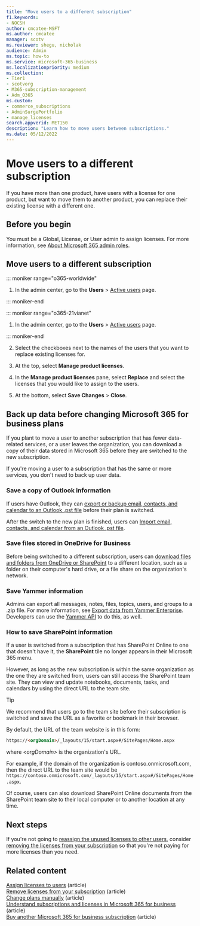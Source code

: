 ```yaml
---
title: "Move users to a different subscription"
f1.keywords:
- NOCSH
author: cmcatee-MSFT
ms.author: cmcatee
manager: scotv
ms.reviewer: shegu, nicholak
audience: Admin
ms.topic: how-to
ms.service: microsoft-365-business
ms.localizationpriority: medium
ms.collection: 
- Tier1
- scotvorg
- M365-subscription-management
- Adm_O365
ms.custom:
- commerce_subscriptions
- AdminSurgePortfolio
- manage_licenses
search.appverid: MET150 
description: "Learn how to move users between subscriptions."
ms.date: 05/12/2022
---
```


# Move users to a different subscription

If you have more than one product, have users with a license for one product, but want to move them to another product, you can replace their existing license with a different one.

## Before you begin

You must be a Global, License, or User admin to assign licenses. For more information, see [About Microsoft 365 admin roles](../../admin/add-users/about-admin-roles.md).

## Move users to a different subscription

::: moniker range="o365-worldwide"

1. In the admin center, go to the **Users** \> <a href="https://go.microsoft.com/fwlink/p/?linkid=834822" target="_blank">Active users</a> page.

::: moniker-end

::: moniker range="o365-21vianet"

 1. In the admin center, go to the **Users** \> <a href="https://go.microsoft.com/fwlink/p/?linkid=850628" target="_blank">Active users</a> page.

::: moniker-end

2. Select the checkboxes next to the names of the users that you want to replace existing licenses for.

3. At the top, select **Manage product licenses**.

4. In the **Manage product licenses** pane, select **Replace**  and select the licenses that you would like to assign to the users.

5. At the bottom, select **Save Changes** \> **Close**.

## Back up data before changing Microsoft 365 for business plans

If you plant to move a user to another subscription that has fewer data-related services, or a user leaves the organization, you can download a copy of their data stored in Microsoft 365 before they are switched to the new subscription.

If you're moving a user to a subscription that has the same or more services, you don't need to back up user data.
  
### Save a copy of Outlook information

If users have Outlook, they can [export or backup email, contacts, and calendar to an Outlook .pst file](https://support.microsoft.com/office/14252b52-3075-4e9b-be4e-ff9ef1068f91) before their plan is switched.
  
After the switch to the new plan is finished, users can [Import email, contacts, and calendar from an Outlook .pst file](https://support.microsoft.com/office/431a8e9a-f99f-4d5f-ae48-ded54b3440ac).
  
### Save files stored in OneDrive for Business

Before being switched to a different subscription, users can [download files and folders from OneDrive or SharePoint](https://support.microsoft.com/office/5c7397b7-19c7-4893-84fe-d02e8fa5df05) to a different location, such as a folder on their computer's hard drive, or a file share on the organization's network.
  
### Save Yammer information

Admins can export all messages, notes, files, topics, users, and groups to a .zip file. For more information, see [Export data from Yammer Enterprise](/yammer/manage-security-and-compliance/export-yammer-enterprise-data). Developers can use the [Yammer API](https://go.microsoft.com/fwlink/p/?linkid=842495) to do this, as well.
  
### How to save SharePoint information

If a user is switched from a subscription that has SharePoint Online to one that doesn't have it, the **SharePoint** tile no longer appears in their Microsoft 365 menu.
  
However, as long as the new subscription is within the same organization as the one they are switched from, users can still access the SharePoint team site. They can view and update notebooks, documents, tasks, and calendars by using the direct URL to the team site.
  
> [!TIP]
> We recommend that users go to the team site before their subscription is switched and save the URL as a favorite or bookmark in their browser.
  
By default, the URL of the team website is in this form:
  
```html
https://<orgDomain>/_layouts/15/start.aspx#/SitePages/Home.aspx
```

where  _\<orgDomain\>_ is the organization's URL.
  
For example, if the domain of the organization is contoso.onmicrosoft.com, then the direct URL to the team site would be `https://contoso.onmicrosoft.com/_layouts/15/start.aspx#/SitePages/Home.aspx`.
  
Of course, users can also download SharePoint Online documents from the SharePoint team site to their local computer or to another location at any time.

## Next steps

If you're not going to [reassign the unused licenses to other users](../../managed-desktop/get-started/assign-licenses.md), consider [removing the licenses from your subscription](../../commerce/licenses/buy-licenses.md) so that you're not paying for more licenses than you need.

## Related content

[Assign licenses to users](../../admin/manage/assign-licenses-to-users.md) (article)\
[Remove licenses from your subscription](../licenses/buy-licenses.md) (article)\
[Change plans manually](upgrade-to-different-plan.md#change-plans-manually) (article)\
[Understand subscriptions and licenses in Microsoft 365 for business](../licenses/subscriptions-and-licenses.md) (article)\
[Buy another Microsoft 365 for business subscription](../try-or-buy-microsoft-365.md) (article)
